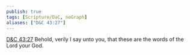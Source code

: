 ```yaml
---
publish: true
tags: [Scripture/DaC, noGraph]
aliases: ["D&C 43:27"]
---
```

[D&C 43:27](https://churchofjesuschrist.org/study/scriptures/dc-testament/dc/43?lang=eng&id=p27#p27) Behold, verily I say unto you, that these are the words of the Lord your God.
